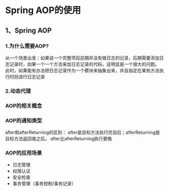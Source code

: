 # Spring AOP的使用

## 1、Spring AOP
### 1.为什么需要AOP?
从一个场景出发：如果说一个完整项目前期并没有做日志的记录，后期需要添加日志记录时，如果一个一个方法来加日志记录的代码，这明显是一个很大的问题。<br>
此时，如果能有办法把日志记录作为一个模块来抽象出来，并且指定在某些方法执行时则进行日志记录

### 2.动态代理

### AOP的相关概念

### AOP的通知类型
after和afterReturning的区别：
after是目标方法执行完自后；afterReturning是目标方法返回值之后。
after比afterReturning执行更晚

### AOP的应用场景
* 日志管理
* 权限认证
* 安全检查
* 事务管理（事务控制/事务记录）